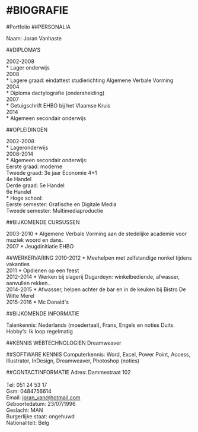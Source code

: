 #BIOGRAFIE
===========
 
#Portfolio
##PERSONALIA
		
<p>
Naam: Joran Vanhaste <p>
	

	
##DIPLOMA’S

2002-2008<br>	* Lager onderwijs <br>
2008<br>	* Lagere graad: eindattest studierichting Algemene Verbale Vorming<br>
2004<br>	* Diploma dactylografie (ondersheiding)<br>
2007<br>	* Getuigschrift EHBO bij het Vlaamse Kruis<br>
2014<br>	* Algemeen secondair onderwijs<br>

##OPLEIDINGEN

2002-2008<br>	* Lageronderwijs<br>
2008-2014<br>	* Algemeen secondair onderwijs:	<br>
Eerste graad: 	moderne <br>
Tweede graad: 	3e jaar Economie 4+1<br> 
4e Handel<br>
Derde graad:	5e Handel<br>
6e Handel<br>
		* Hoge school:<br> 
Eerste semester:    Grafische en Digitale Media<br>
Tweede semester: Multimediaproductie<br>

##BIJKOMENDE CURSUSSEN

2003-2010	* Algemene Verbale Vorming aan de stedelijke academie voor muziek woord en dans.<br>
2007		* Jeugdinitiatie EHBO<br>

##WERKERVARING
2010-2012	* Meehelpen met  zelfstandige nonkel tijdens vakanties<br>
2011		* Opdienen op een feest<br>
2012-2014	* Werken bij slagerij Dugardeyn: winkelbediende, afwasser, aanvullen rekken..<br>
2014-2015	* Afwasser, helpen achter de bar en in de keuken bij Bistro De Witte Merel<br>
2015-2016	* Mc Donald's<br>

##BIJKOMENDE INFORMATIE

Talenkennis: Nederlands (moedertaal), Frans, Engels en noties Duits.<br>
Hobby’s: Ik loop regelmatig <br>

##KENNIS WEBTECHNOLOGIEN
Dreamweaver<br>

##SOFTWARE KENNIS
Computerkennis: Word, Excel, Power Point, Access, Illustrator, InDesign, Dreamweaver, Photoshop (noties)<br>

##CONTACTINFORMATIE
Adres: Dammestraat 102<br>
<br>
Tel: 051 24 53 17<br>
Gsm: 0484756614<br>
Email: joran_van@hotmail.com<br>
Geboortedatum: 23/07/1996<br>
Geslacht: MAN<br>
Burgerlijke staat: ongehuwd<br>
Nationaliteit:	Belg<br>
